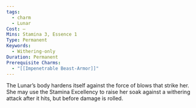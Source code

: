 ```yaml
---
tags:
  - charm
  - Lunar
Cost: —
Mins: Stamina 3, Essence 1
Type: Permanent
Keywords:
  - Withering-only
Duration: Permanent
Prerequisite Charms:
  - "[[Impenetrable Beast-Armor]]"
---
```

The Lunar’s body hardens itself against the force of blows that strike her. She may use the Stamina Excellency to raise her soak against a withering attack after it hits, but before damage is rolled.